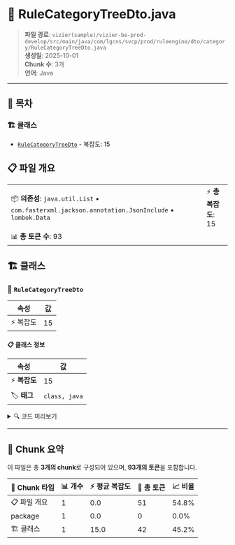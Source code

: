 # 📄 RuleCategoryTreeDto.java

> **파일 경로**: `vizier(sample)/vizier-be-prod-develop/src/main/java/com/lgcns/svcp/prod/ruleengine/dto/category/RuleCategoryTreeDto.java`  
> **생성일**: 2025-10-01  
> **Chunk 수**: 3개  
> **언어**: Java
---

## 📑 목차

### 🏗️ 클래스
- [`RuleCategoryTreeDto`](#class-rulecategorytreedto) - 복잡도: 15

## 📋 파일 개요

| | |
|--|--|
| 📦 **의존성**: `java.util.List` • `com.fasterxml.jackson.annotation.JsonInclude` • `lombok.Data` | ⚡ **총 복잡도**: 15 |
| 📊 **총 토큰 수**: 93 |  |



## 🏗️ 클래스

### <a id="class-rulecategorytreedto"></a>🎯 `RuleCategoryTreeDto`

| 속성 | 값 |
|------|----|
| ⚡ 복잡도 | 15 |



#### 📋 클래스 정보

| 속성 | 값 |
|------|----|
| ⚡ **복잡도** | 15 || 📍 **라인 범위** | 10-10 |
| 🏷️ **태그** | `class, java` |

<details>
<summary>🔍 코드 미리보기</summary>

```java
public class RuleCategoryTreeDto {
	private String ruleCtgrUuid;
	private String ruleCtgrName;
	private String hpstRuleCtgrUuid;
	private String overview;
	private String tclsCtgrYn;
	private String useYn;
	private String rgstUser;
	private String rgstDtm;
	private String updUser;
	private String updDtm;
	private List<RuleCategoryTreeDto> children;
	@JsonInclude(JsonInclude.Include.NON_NULL)
	private List<RuleInfoDto> rules;
}...
```

**Chunk 정보**
- 🆔 **ID**: `c97eec2e4387`
- 📍 **라인**: 10-10
- 📊 **토큰**: 42
- 🏷️ **태그**: `class, java`

</details>

---





## 🧩 Chunk 요약

이 파일은 총 **3개의 chunk**로 구성되어 있으며, **93개의 토큰**을 포함합니다.

| 🧩 Chunk 타입 | 📊 개수 | ⚡ 평균 복잡도 | 📝 총 토큰 | 📈 비율 |
|---------------|--------|-------------|----------|--------|
| 📋 파일 개요 | 1 | 0.0 | 51 | 54.8% |
| package | 1 | 0.0 | 0 | 0.0% |
| 🏗️ 클래스 | 1 | 15.0 | 42 | 45.2% |


